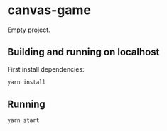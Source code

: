 # canvas-game

Empty project.

## Building and running on localhost

First install dependencies:

```sh
yarn install
```

## Running

```sh
yarn start
```


